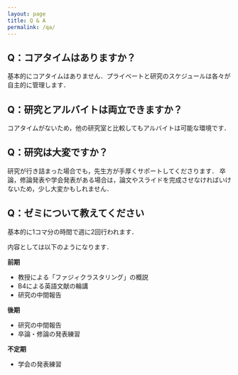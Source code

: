 ```yaml
---
layout: page
title: Q & A
permalink: /qa/
---
```

## **Q：コアタイムはありますか？**
基本的にコアタイムはありません．プライベートと研究のスケジュールは各々が自主的に管理します．

## **Q：研究とアルバイトは両立できますか？**
コアタイムがないため，他の研究室と比較してもアルバイトは可能な環境です．

## **Q：研究は大変ですか？**
研究が行き詰まった場合でも，先生方が手厚くサポートしてくださります．
卒論，修論発表や学会発表がある場合は，論文やスライドを完成させなければいけないため，少し大変かもしれません．

## **Q：ゼミについて教えてください**
基本的に1コマ分の時間で週に2回行われます．


内容としては以下のようになります．

**前期**

- 教授による「ファジィクラスタリング」の概説
- B4による英語文献の輪講
- 研究の中間報告

**後期**
- 研究の中間報告
- 卒論・修論の発表練習

**不定期**
- 学会の発表練習
